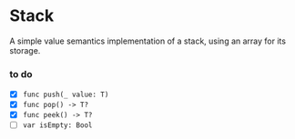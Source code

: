# Stack

A simple value semantics implementation of a stack, using an array for its storage.

### to do
- [x] `func push(_ value: T)`
- [x] `func pop() -> T?`
- [x] `func peek() -> T?`
- [ ] `var isEmpty: Bool`
